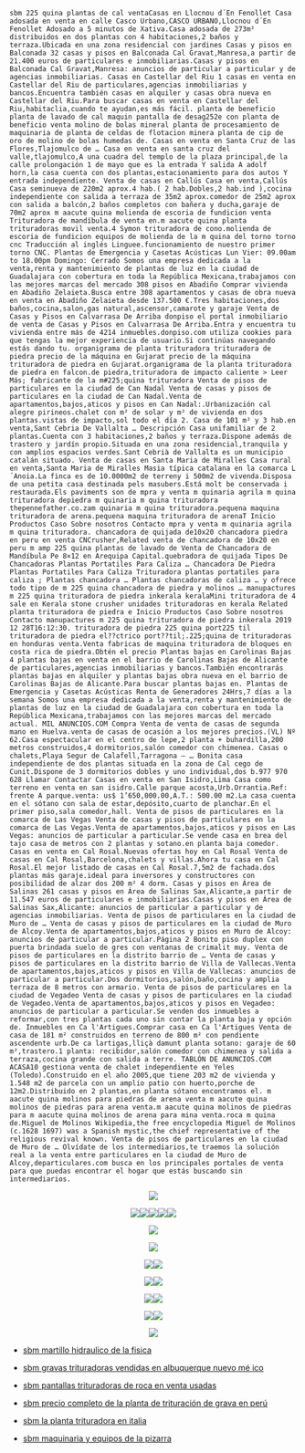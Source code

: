 
```
sbm 225 quina plantas de cal ventaCasas en Llocnou d´En Fenollet Casa adosada en venta en calle Casco Urbano,CASCO URBANO,Llocnou d´En Fenollet Adosado a 5 minutos de Xativa.Casa adosada de 273m² distribuidos en dos plantas con 4 habitaciones,2 baños y terraza.Ubicada en una zona residencial con jardines Casas y pisos en Balconada 32 casas y pisos en Balconada Cal Gravat,Manresa,a partir de 21.400 euros de particulares e inmobiliarias.Casas y pisos en Balconada Cal Gravat,Manresa: anuncios de particular a particular y de agencias inmobiliarias. Casas en Castellar del Riu 1 casas en venta en Castellar del Riu de particulares,agencias inmobiliarias y bancos.Encuentra también casas en alquiler y casas obra nueva en Castellar del Riu.Para buscar casas en venta en Castellar del Riu,habitaclia,cuando te ayudan,es más fácil. planta de beneficio planta de lavado de cal maquin pantalla de desag252e con planta de beneficio venta molino de bolas mineral planta de procesamiento de maquinaria de planta de celdas de flotacion minera planta de cip de oro de molino de bolas humedas de. Casas en venta en Santa Cruz de las Flores,Tlajomulco de … Casa en venta en santa cruz del valle,tlajomulco,A una cuadra del templo de la plaza principal,de la calle prolongación 1 de mayo que es la entrada Y salida A adolf horn,la casa cuenta con dos plantas,estacionamiento para dos autos Y entrada independiente. Venta de casas en Callús Casa en venta,Callús Casa seminueva de 220m2 aprox.4 hab.( 2 hab.Dobles,2 hab.ind ),cocina independiente con salida a terraza de 35m2 aprox.comedor de 25m2 aprox con salida a balcón,2 baños completos con bañera y ducha,garaje de 70m2 aprox m aacute quina molienda de escoria de fundicion venta Trituradora de mandíbula de venta en.m aacute quina planta trituradoras movil venta.4 Symon trituradora de cono.molienda de escoria de fundicion equipos de molienda de la m quina del torno torno cnc Traducción al inglés Linguee.funcionamiento de nuestro primer torno CNC. Plantas de Emergencia y Casetas Acústicas Lun Vier: 09.00am to 18.00pm Domingo: Cerrado Somos una empresa dedicada a la venta,renta y mantenimiento de plantas de luz en la ciudad de Guadalajara con cobertura en toda la República Mexicana,trabajamos con las mejores marcas del mercado 308 pisos en Abadiño Comprar vivienda en Abadiño Zelaieta.Busca entre 308 apartamentos y casas de obra nueva en venta en Abadiño Zelaieta desde 137.500 €.Tres habitaciones,dos baños,cocina,salon,gas natural,ascensor,camarote y garaje Venta de Casas y Pisos en Calvarrasa De Arriba donpiso el portal inmobiliario de venta de Casas y Pisos en Calvarrasa De Arriba.Entra y encuentra tu vivienda entre más de 4214 inmuebles.donpiso.com utiliza cookies para que tengas la mejor experiencia de usuario.Si continúas navegando estás dando tu. organigrama de planta trituradora trituradora de piedra precio de la máquina en Gujarat precio de la máquina trituradora de piedra en Gujarat.organigrama de la planta trituradora de piedra en falcon.de piedra,trituradora de impacto caliente > Leer Más; fabricante de la m#225;quina trituradora Venta de pisos de particulares en la ciudad de Can Nadal Venta de casas y pisos de particulares en la ciudad de Can Nadal.Venta de apartamentos,bajos,aticos y pisos en Can Nadal:.Urbanización cal alegre pirineos.chalet con m² de solar y m² de vivienda en dos plantas.vistas de impacto,sol todo el día 2. Casa de 101 m² y 3 hab.en venta,Sant Cebria De Vallalta … Descripción Casa unifamiliar de 2 plantas.Cuenta con 3 habitaciones,2 baños y terraza.Dispone además de trastero y jardín propio.Situada en una zona residencial,tranquila y con amplios espacios verdes.Sant Cebrià de Vallalta es un municipio catalán situado. Venta de casas en Santa Maria de Miralles Casa rural en venta,Santa Maria de Miralles Masia típica catalana en la comarca L´Anoia.La finca es de 10.0000m2 de terreny i 500m2 de vivenda.Disposa de una petita casa destinada pels masubers.Está molt be conservada i restaurada.Els paviments son de mpra y venta m quinaria agrila m quina trituradora depiedra m quinaria m quina trituradora thepennefather.co.zam quinaria m quina trituradora.pequena maquina trituradora de arena.pequena maquina trituradora de arenaT Inicio Productos Caso Sobre nosotros Contacto mpra y venta m quinaria agrila m quina trituradora. chancadora de quijada de10x20 chancadora piedra en peru en venta CNCrusher,Related venta de chancadora de 10x20 en peru m amp 225 quina plantas de lavado de Venta de Chancadora de Mandíbula Pe 8×12 en Arequipa Capital.quebradora de quijada Tipos De Chancadoras Plantas Portatiles Para Caliza … Chancadora De Piedra Plantas Portatiles Para Caliza Trituradora plantas portatiles para caliza ; Plantas chancadora … Plantas chancadoras de caliza … y ofrece todo tipo de m 225 quina chancadora de piedra y molinos … manupactures m 225 quina trituradora de piedra inkerala keralaMini trituradora de 4 sale en Kerala stone crusher unidades trituradoras en kerala Related planta trituradora de piedra e Inicio Productos Caso Sobre nosotros Contacto manupactures m 225 quina trituradora de piedra inkerala 2019 12 28T16:12:30. trituradora de piedra 225 quina port225 til trituradora de piedra el??ctrico port??til;.225;quina de trituradoras en honduras venta.Venta fabricas de maquina trituradora de bloques en costa rica de piedra.Obtén el precio Plantas bajas en Carolinas Bajas 4 plantas bajas en venta en el barrio de Carolinas Bajas de Alicante de particulares,agencias inmobiliarias y bancos.También encontrarás plantas bajas en alquiler y plantas bajas obra nueva en el barrio de Carolinas Bajas de Alicante.Para buscar plantas bajas en. Plantas de Emergencia y Casetas Acústicas Renta de Generadores 24Hrs,7 días a la semana Somos una empresa dedicada a la venta,renta y mantenimiento de plantas de luz en la ciudad de Guadalajara con cobertura en toda la República Mexicana,trabajamos con las mejores marcas del mercado actual. MIL ANUNCIOS.COM Compra Venta de venta de casas de segunda mano en Huelva.venta de casas de ocasión a los mejores precios.(VL) Nº 62.Casa espectacular en el centro de lepe,2 planta + buhardilla,200 metros construidos,4 dormitorios,salón comedor con chimenea. Casas o chalets,Playa Segur de Calafell,Tarragona — … Bonita casa independiente de dos plantas situada en la zona de Cal cego de Cunit.Dispone de 3 dormitorios dobles y uno individual,dos b.977 970 628 Llamar Contactar Casas en venta en San Isidro,Lima Casa como terreno en venta en san isidro.Calle parque acosta,Urb.Orrantia.Ref: frente A parque.venta: us$ 1’650,000.00,A.T.: 500.00 m2.La casa cuenta en el sótano con sala de estar,depósito,cuarto de planchar.En el primer piso,sala comedor,hall. Venta de pisos de particulares en la comarca de Las Vegas Venta de casas y pisos de particulares en la comarca de Las Vegas.Venta de apartamentos,bajos,aticos y pisos en Las Vegas: anuncios de particular a particular.Se vende casa en brea del tajo casa de metros con 2 plantas y sotano.en planta baja comedor. Casas en venta en Cal Rosal.Nuevas ofertas hoy en Cal Rosal Venta de casas en Cal Rosal,Barcelona,chalets y villas.Ahora tu casa en Cal Rosal.El mejor listado de casas en Cal Rosal.7,5m2 de fachada.dos plantas más garaje.ideal para inversores y constructores con posibilidad de alzar dos 200 m² 4 dorm. Casas y pisos en Área de Salinas 261 casas y pisos en Área de Salinas Sax,Alicante,a partir de 11.547 euros de particulares e inmobiliarias.Casas y pisos en Área de Salinas Sax,Alicante: anuncios de particular a particular y de agencias inmobiliarias. Venta de pisos de particulares en la ciudad de Muro de … Venta de casas y pisos de particulares en la ciudad de Muro de Alcoy.Venta de apartamentos,bajos,aticos y pisos en Muro de Alcoy: anuncios de particular a particular.Página 2 Bonito piso duplex con puerta brindada suelo de gres con ventanas de crimalit muy. Venta de pisos de particulares en la distrito barrio de … Venta de casas y pisos de particulares en la distrito barrio de Villa de Vallecas.Venta de apartamentos,bajos,aticos y pisos en Villa de Vallecas: anuncios de particular a particular.Dos dormitorios,salón,baño,cocina y amplia terraza de 8 metros con armario. Venta de pisos de particulares en la ciudad de Vegadeo Venta de casas y pisos de particulares en la ciudad de Vegadeo.Venta de apartamentos,bajos,aticos y pisos en Vegadeo: anuncios de particular a particular.Se venden dos inmuebles a reformar,con tres plantas cada uno sin contar la planta baja y opción de. Inmuebles en Ca l'Artigues.Comprar casa en Ca l'Artigues Venta de casa de 181 m² construidos en terreno de 800 m² con pendiente ascendente urb.De ca lartigas,lliçà damunt planta sotano: garaje de 60 m²,trastero.1 planta: recibidor,salón comedor con chimenea y salida a terraza,cocina grande con salida a terre. TABLÓN DE ANUNCIOS.COM ACASA10 gestiona venta de chalet independiente en Yeles (Toledo).Construido en el año 2005,que tiene 203 m2 de vivienda y 1.548 m2 de parcela con un amplio patio con huerto,porche de 12m2.Distribuido en 2 plantas,en planta sótano encontramos el. m aacute quina molinos para piedras de arena venta m aacute quina molinos de piedras para arena venta.m aacute quina molinos de piedras para m aacute quina molinos de arena para mina venta.roca m quina de.Miguel de Molinos Wikipedia,the free encyclopedia Miguel de Molinos (c.1628 1697) was a Spanish mystic,the chief representative of the religious revival known. Venta de pisos de particulares en la ciudad de Muro de … Olvídate de los intermediarios,te traemos la solución real a la venta entre particulares en la ciudad de Muro de Alcoy,departiculares.com busca en los principales portales de venta para que puedas encontrar el hogar que estás buscando sin intermediarios. 
```

<div align="center">

<a href="https://es-crusher.shibang-china.com/github&k=sbm+225+quina+plantas+de+cal+venta"><img src="https://static.shibang-china.com/es/crusher/logo.jpg"></a>

<a href="https://es-crusher.shibang-china.com/github&k=sbm+225+quina+plantas+de+cal+venta"><img src="https://static.shibang-china.com/es/crusher/index.jpg"></a><a href="https://es-crusher.shibang-china.com/material.htmlgithub&k=sbm+225+quina+plantas+de+cal+venta"><img src="https://static.shibang-china.com/es/crusher/material.jpg"></a><a href="https://es-crusher.shibang-china.com/application.htmlgithub&k=sbm+225+quina+plantas+de+cal+venta"><img src="https://static.shibang-china.com/es/crusher/application.jpg"></a><a href="https://es-crusher.shibang-china.com/aboutus.htmlgithub&k=sbm+225+quina+plantas+de+cal+venta"><img src="https://static.shibang-china.com/es/crusher/aboutus.jpg"></a><a href="https://es-crusher.shibang-china.com/contact.htmlgithub&k=sbm+225+quina+plantas+de+cal+venta"><img src="https://static.shibang-china.com/es/crusher/contact.jpg"></a>

<a href="https://es-crusher.shibang-china.com/github&k=sbm+225+quina+plantas+de+cal+venta"><img src="https://static.shibang-china.com/es/crusher/banner.jpg"></a>

<a href="https://swt.shibang-china.com/github&k=sbm+225+quina+plantas+de+cal+venta"><img src="https://static.shibang-china.com/es/crusher/text.jpg"></a>

<a href="https://swt.shibang-china.com/github&k=sbm+225+quina+plantas+de+cal+venta"><img src="https://static.shibang-china.com/es/crusher/chat.jpg"></a><a href="https://es-crusher.shibang-china.com/contact.htmlgithub&k=sbm+225+quina+plantas+de+cal+venta"><img src="https://static.shibang-china.com/es/crusher/message.jpg"></a>

<a href="https://es-crusher.shibang-china.com/products/pe.htmlgithub&k=sbm+225+quina+plantas+de+cal+venta"><img src="https://static.shibang-china.com/es/crusher/pe.jpg"></a><a href="https://es-crusher.shibang-china.com/products/pf.htmlgithub&k=sbm+225+quina+plantas+de+cal+venta"><img src="https://static.shibang-china.com/es/crusher/pf.jpg"></a>

<a href="https://es-crusher.shibang-china.com/products/hpt.htmlgithub&k=sbm+225+quina+plantas+de+cal+venta"><img src="https://static.shibang-china.com/es/crusher/hpt.jpg"></a><a href="https://es-crusher.shibang-china.com/products/vsi.htmlgithub&k=sbm+225+quina+plantas+de+cal+venta"><img src="https://static.shibang-china.com/es/crusher/vsi.jpg"></a>

<a href="https://es-crusher.shibang-china.com/products/klv.htmlgithub&k=sbm+225+quina+plantas+de+cal+venta"><img src="https://static.shibang-china.com/es/crusher/klv.jpg"></a><a href="https://es-crusher.shibang-china.com/products/portable.htmlgithub&k=sbm+225+quina+plantas+de+cal+venta"><img src="https://static.shibang-china.com/es/crusher/portable.jpg"></a>

<a href="https://swt.shibang-china.com/github&k=sbm+225+quina+plantas+de+cal+venta"><img src="https://static.shibang-china.com/es/crusher/case.jpg"></a>

</div>


* [sbm martillo hidraulico de la fisica](sbm%20martillo%20hidraulico%20de%20la%20fisica.md)

* [sbm gravas trituradoras vendidas en albuquerque nuevo mé ico](sbm%20gravas%20trituradoras%20vendidas%20en%20albuquerque%20nuevo%20m%C3%A9%20ico.md)

* [sbm pantallas trituradoras de roca en venta usadas](sbm%20pantallas%20trituradoras%20de%20roca%20en%20venta%20usadas.md)

* [sbm precio completo de la planta de trituración de grava en perú](sbm%20precio%20completo%20de%20la%20planta%20de%20trituraci%C3%B3n%20de%20grava%20en%20per%C3%BA.md)

* [sbm la planta trituradora en italia](sbm%20la%20planta%20trituradora%20en%20italia.md)

* [sbm maquinaria y equipos de la pizarra](sbm%20maquinaria%20y%20equipos%20de%20la%20pizarra.md)
